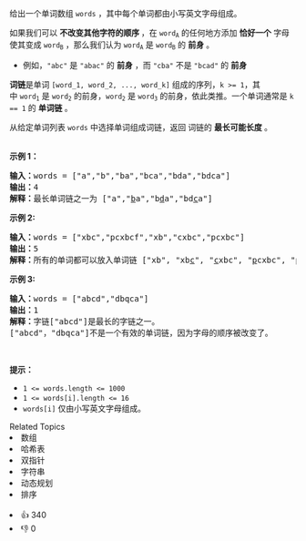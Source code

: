 <p>给出一个单词数组&nbsp;<code>words</code>&nbsp;，其中每个单词都由小写英文字母组成。</p>

<p>如果我们可以&nbsp;<strong>不改变其他字符的顺序&nbsp;</strong>，在 <code>word<sub>A</sub></code>&nbsp;的任何地方添加 <strong>恰好一个</strong> 字母使其变成&nbsp;<code>word<sub>B</sub></code>&nbsp;，那么我们认为&nbsp;<code>word<sub>A</sub></code>&nbsp;是&nbsp;<code>word<sub>B</sub></code>&nbsp;的 <strong>前身</strong> 。</p>

<ul> 
 <li>例如，<code>"abc"</code>&nbsp;是&nbsp;<code>"abac"</code>&nbsp;的 <strong>前身</strong>&nbsp;，而&nbsp;<code>"cba"</code>&nbsp;不是&nbsp;<code>"bcad"</code>&nbsp;的 <strong>前身</strong></li> 
</ul>

<p><strong>词链</strong>是单词&nbsp;<code>[word_1, word_2, ..., word_k]</code>&nbsp;组成的序列，<code>k &gt;= 1</code>，其中&nbsp;<code>word<sub>1</sub></code>&nbsp;是&nbsp;<code>word<sub>2</sub></code>&nbsp;的前身，<code>word<sub>2</sub></code>&nbsp;是&nbsp;<code>word<sub>3</sub></code>&nbsp;的前身，依此类推。一个单词通常是 <code>k == 1</code> 的 <strong>单词链</strong>&nbsp;。</p>

<p>从给定单词列表 <code>words</code> 中选择单词组成词链，返回 词链的&nbsp;<strong>最长可能长度</strong> 。<br /> &nbsp;</p>

<p><strong>示例 1：</strong></p>

<pre>
<strong>输入：</strong>words = ["a","b","ba","bca","bda","bdca"]
<strong>输出：</strong>4
<strong>解释：</strong>最长单词链之一为 ["a","<u>b</u>a","b<u>d</u>a","bd<u>c</u>a"]
</pre>

<p><strong>示例 2:</strong></p>

<pre>
<b>输入：</b>words = ["xbc","pcxbcf","xb","cxbc","pcxbc"]
<b>输出：</b>5
<b>解释：</b>所有的单词都可以放入单词链 ["xb", "xb<u>c</u>", "<u>c</u>xbc", "<u>p</u>cxbc", "pcxbc<u>f</u>"].
</pre>

<p><strong>示例&nbsp;3:</strong></p>

<pre>
<b>输入：</b>words = ["abcd","dbqca"]
<strong>输出：</strong>1
<b>解释：</b>字链["abcd"]是最长的字链之一。
["abcd"，"dbqca"]不是一个有效的单词链，因为字母的顺序被改变了。
</pre>

<p>&nbsp;</p>

<p><strong>提示：</strong></p>

<ul> 
 <li><code>1 &lt;= words.length &lt;= 1000</code></li> 
 <li><code>1 &lt;= words[i].length &lt;= 16</code></li> 
 <li><code>words[i]</code>&nbsp;仅由小写英文字母组成。</li> 
</ul>

<div><div>Related Topics</div><div><li>数组</li><li>哈希表</li><li>双指针</li><li>字符串</li><li>动态规划</li><li>排序</li></div></div><br><div><li>👍 340</li><li>👎 0</li></div>
